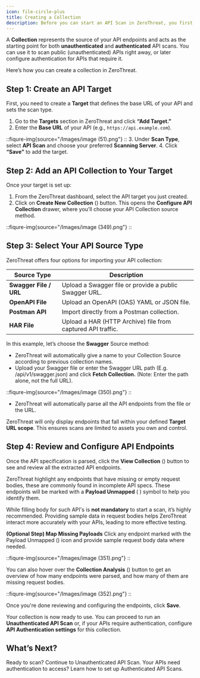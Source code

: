 ```yaml
---
icon: file-circle-plus
title: Creating a Collection
description: Before you can start an API Scan in ZeroThreat, you first need to create a **Collection**.
---
```


A **Collection** represents the source of your API endpoints and acts as the starting point for both **unauthenticated** and **authenticated** API scans. You can use it to scan public (unauthenticated) APIs right away, or later configure authentication for APIs that require it.

Here’s how you can create a collection in ZeroThreat.

## Step 1: Create an API Target

First, you need to create a **Target** that defines the base URL of your API and sets the scan type.

1. Go to the **Targets** section in ZeroThreat and click **“Add Target.”**
2. Enter the **Base URL** of your API (e.g., `https://api.example.com`).

::fiqure-img{source="/Images/image (51).png"}
::
3. Under **Scan Type**, select **API Scan** and choose your preferred **Scanning Server**.
4. Click **“Save”** to add the target.

## Step 2: Add an API Collection to Your Target

Once your target is set up:

1. From the ZeroThreat dashboard, select the API target you just created.
2. Click on **Create New Collection** (<img src="/Images/image (348).png" alt="" data-size="line">) button. This opens the **Configure API Collection** drawer, where you’ll choose your API Collection source method.

::fiqure-img{source="/Images/image (349).png"}
::

## Step 3: Select Your API Source Type

ZeroThreat offers four options for importing your API collection:

| Source Type            | Description                                                 |
| ---------------------- | ----------------------------------------------------------- |
| **Swagger File / URL** | Upload a Swagger file or provide a public Swagger URL.      |
| **OpenAPI File**       | Upload an OpenAPI (OAS) YAML or JSON file.                  |
| **Postman API**        | Import directly from a Postman collection.                  |
| **HAR File**           | Upload a HAR (HTTP Archive) file from captured API traffic. |

In this example, let’s choose the **Swagger** Source method:

* ZeroThreat will automatically give a name to your Collection Source according to previous collection names.
* Upload your Swagger file or enter the Swagger URL path (E.g. /api/v1/swagger.json) and click **Fetch Collection.** (Note: Enter the path alone, not the full URL).

::fiqure-img{source="/Images/image (350).png"}
::

* ZeroThreat will automatically parse all the API endpoints from the file or the URL.&#x20;


ZeroThreat will only display endpoints that fall within your defined **Target URL scope**.
This ensures scans are limited to assets you own and control.


## Step 4: Review and Configure API Endpoints

Once the API specification is parsed, click the **View Collection** (<img src="/Images/image (355).png" alt="" data-size="line">) button to see and review all the extracted API endpoints.

ZeroThreat highlight any endpoints that have missing or empty request bodies, these are commonly found in incomplete API specs. These endpoints will be marked with a **Payload Unmapped** ( <img src="../../.gitbook/assets/image (6) (1).png" alt="" data-size="line">) symbol to help you identify them.

While filling body for such API's is **not mandatory** to start a scan, it’s highly recommended. Providing sample data in request bodies helps ZeroThreat interact more accurately with your APIs, leading to more effective testing.

**(Optional Step) Map Missing Payloads**
Click any endpoint marked with the Payload Unmapped (<img src="/Images/image (354).png" alt="" data-size="line">) icon and provide sample request body data where needed.

::fiqure-img{source="/Images/image (351).png"}
::

You can also hover over the **Collection Analysis** (<img src="/Images/image (353).png" alt="" data-size="line">) button to get an overview of how many endpoints were parsed, and how many of them are missing request bodies.

::fiqure-img{source="/Images/image (352).png"}
::

Once you're done reviewing and configuring the endpoints, click **Save**.&#x20;

Your collection is now ready to use.
You can proceed to run an **Unauthenticated API Scan** or, if your APIs require authentication, configure **API Authentication settings** for this collection.

## What’s Next?

Ready to scan? Continue to Unauthenticated API Scan.
Your APIs need authentication to access? Learn how to set up Authenticated API Scans.
